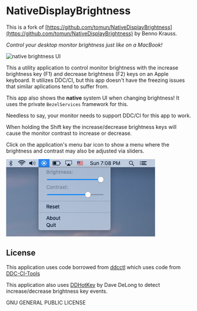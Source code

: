 # NativeDisplayBrightness

This is a fork of [https://github.com/tomun/NativeDisplayBrightness](https://github.com/tomun/NativeDisplayBrightness) by Benno Krauss.

*Control your desktop monitor brightness just like on a MacBook!*

![native brightness UI](nativeUI.png)

This a utility application to control monitor brightness with the increase brightness key (F1) and decrease brightness (F2) keys on an Apple keyboard. It utilizes DDC/CI, but this app doesn't have the freezing issues that similar aplications tend to suffer from.

This app also shows the **native** system UI when changing brightness! It uses the private `BezelServices` framework for this.

Needless to say, your monitor needs to support DDC/CI for this app to work.

When holding the Shift key the increase/decrease brightness keys will cause the monitor contrast to increase or decrease.

Click on the application's menu bar icon to show a menu where the brightness and contrast may also be adjusted via sliders.

![menu UI](menuUI-light.png)

## License

This application uses code borrowed from [ddcctl](https://github.com/kfix/ddcctl) which uses code from [DDC-CI-Tools](https://github.com/jontaylor/DDC-CI-Tools-for-OS-X)

This application also uses [DDHotKey](https://github.com/davedelong/DDHotKey) by Dave DeLong to detect increase/decrease brightness key events. 

GNU GENERAL PUBLIC LICENSE
